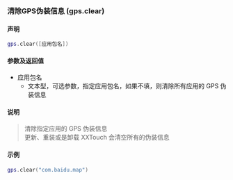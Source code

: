 ### 清除GPS伪装信息 \(**gps\.clear**\)


#### 声明
```lua
gps.clear([应用包名])
```


#### 参数及返回值
- 应用包名
    - 文本型，可选参数，指定应用包名，如果不填，则清除所有应用的 GPS 伪装信息


#### 说明
> 清除指定应用的 GPS 伪装信息  
> 更新、重装或是卸载 XXTouch 会清空所有的伪装信息  


#### 示例  
```lua
gps.clear("com.baidu.map")
```

